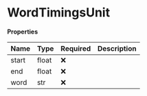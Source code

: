 # WordTimingsUnit

**Properties**

| Name  | Type  | Required | Description |
| :---- | :---- | :------- | :---------- |
| start | float | ❌       |             |
| end   | float | ❌       |             |
| word  | str   | ❌       |             |

<!-- This file was generated by liblab | https://liblab.com/ -->
